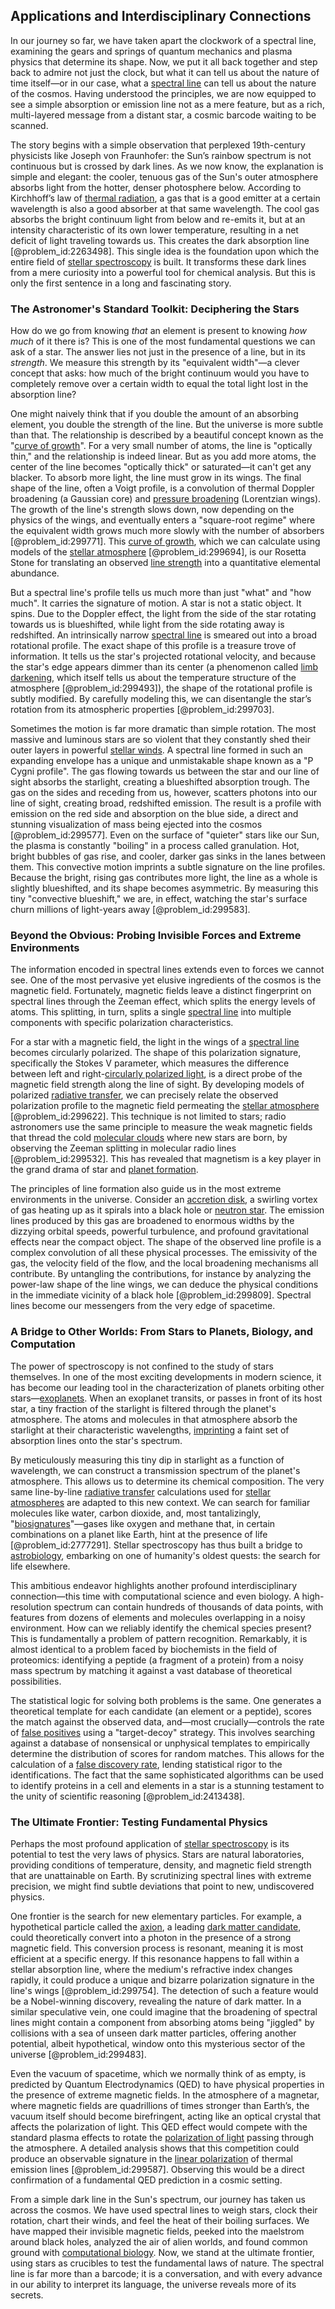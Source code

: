 ## Applications and Interdisciplinary Connections

In our journey so far, we have taken apart the clockwork of a spectral line, examining the gears and springs of quantum mechanics and plasma physics that determine its shape. Now, we put it all back together and step back to admire not just the clock, but what it can tell us about the nature of time itself—or in our case, what a [spectral line](@article_id:192914) can tell us about the nature of the cosmos. Having understood the principles, we are now equipped to see a simple absorption or emission line not as a mere feature, but as a rich, multi-layered message from a distant star, a cosmic barcode waiting to be scanned.

The story begins with a simple observation that perplexed 19th-century physicists like Joseph von Fraunhofer: the Sun’s rainbow spectrum is not continuous but is crossed by dark lines. As we now know, the explanation is simple and elegant: the cooler, tenuous gas of the Sun's outer atmosphere absorbs light from the hotter, denser photosphere below. According to Kirchhoff’s law of [thermal radiation](@article_id:144608), a gas that is a good emitter at a certain wavelength is also a good absorber at that same wavelength. The cool gas absorbs the bright continuum light from below and re-emits it, but at an intensity characteristic of its own lower temperature, resulting in a net deficit of light traveling towards us. This creates the dark absorption line [@problem_id:2263498]. This single idea is the foundation upon which the entire field of [stellar spectroscopy](@article_id:159883) is built. It transforms these dark lines from a mere curiosity into a powerful tool for chemical analysis. But this is only the first sentence in a long and fascinating story.

### The Astronomer's Standard Toolkit: Deciphering the Stars

How do we go from knowing *that* an element is present to knowing *how much* of it there is? This is one of the most fundamental questions we can ask of a star. The answer lies not just in the presence of a line, but in its *strength*. We measure this strength by its "equivalent width"—a clever concept that asks: how much of the bright continuum would you have to completely remove over a certain width to equal the total light lost in the absorption line?

One might naively think that if you double the amount of an absorbing element, you double the strength of the line. But the universe is more subtle than that. The relationship is described by a beautiful concept known as the "[curve of growth](@article_id:157058)". For a very small number of atoms, the line is "optically thin," and the relationship is indeed linear. But as you add more atoms, the center of the line becomes "optically thick" or saturated—it can't get any blacker. To absorb more light, the line must grow in its wings. The final shape of the line, often a Voigt profile, is a convolution of thermal Doppler broadening (a Gaussian core) and [pressure broadening](@article_id:159096) (Lorentzian wings). The growth of the line's strength slows down, now depending on the physics of the wings, and eventually enters a "square-root regime" where the equivalent width grows much more slowly with the number of absorbers [@problem_id:299771]. This [curve of growth](@article_id:157058), which we can calculate using models of the [stellar atmosphere](@article_id:157600) [@problem_id:299694], is our Rosetta Stone for translating an observed [line strength](@article_id:182288) into a quantitative elemental abundance.

But a spectral line's profile tells us much more than just "what" and "how much". It carries the signature of motion. A star is not a static object. It spins. Due to the Doppler effect, the light from the side of the star rotating towards us is blueshifted, while light from the side rotating away is redshifted. An intrinsically narrow [spectral line](@article_id:192914) is smeared out into a broad rotational profile. The exact shape of this profile is a treasure trove of information. It tells us the star's projected rotational velocity, and because the star's edge appears dimmer than its center (a phenomenon called [limb darkening](@article_id:157246), which itself tells us about the temperature structure of the atmosphere [@problem_id:299493]), the shape of the rotational profile is subtly modified. By carefully modeling this, we can disentangle the star’s rotation from its atmospheric properties [@problem_id:299703].

Sometimes the motion is far more dramatic than simple rotation. The most massive and luminous stars are so violent that they constantly shed their outer layers in powerful [stellar winds](@article_id:160892). A spectral line formed in such an expanding envelope has a unique and unmistakable shape known as a "P Cygni profile". The gas flowing towards us between the star and our line of sight absorbs the starlight, creating a blueshifted absorption trough. The gas on the sides and receding from us, however, scatters photons into our line of sight, creating broad, redshifted emission. The result is a profile with emission on the red side and absorption on the blue side, a direct and stunning visualization of mass being ejected into the cosmos [@problem_id:299577]. Even on the surface of "quieter" stars like our Sun, the plasma is constantly "boiling" in a process called granulation. Hot, bright bubbles of gas rise, and cooler, darker gas sinks in the lanes between them. This convective motion imprints a subtle signature on the line profiles. Because the bright, rising gas contributes more light, the line as a whole is slightly blueshifted, and its shape becomes asymmetric. By measuring this tiny "convective blueshift," we are, in effect, watching the star's surface churn millions of light-years away [@problem_id:299583].

### Beyond the Obvious: Probing Invisible Forces and Extreme Environments

The information encoded in spectral lines extends even to forces we cannot see. One of the most pervasive yet elusive ingredients of the cosmos is the magnetic field. Fortunately, magnetic fields leave a distinct fingerprint on spectral lines through the Zeeman effect, which splits the energy levels of atoms. This splitting, in turn, splits a single [spectral line](@article_id:192914) into multiple components with specific polarization characteristics.

For a star with a magnetic field, the light in the wings of a [spectral line](@article_id:192914) becomes circularly polarized. The shape of this polarization signature, specifically the Stokes V parameter, which measures the difference between left and right-[circularly polarized light](@article_id:197880), is a direct probe of the magnetic field strength along the line of sight. By developing models of polarized [radiative transfer](@article_id:157954), we can precisely relate the observed polarization profile to the magnetic field permeating the [stellar atmosphere](@article_id:157600) [@problem_id:299622]. This technique is not limited to stars; radio astronomers use the same principle to measure the weak magnetic fields that thread the cold [molecular clouds](@article_id:160208) where new stars are born, by observing the Zeeman splitting in molecular radio lines [@problem_id:299532]. This has revealed that magnetism is a key player in the grand drama of star and [planet formation](@article_id:160019).

The principles of line formation also guide us in the most extreme environments in the universe. Consider an [accretion disk](@article_id:159110), a swirling vortex of gas heating up as it spirals into a black hole or [neutron star](@article_id:146765). The emission lines produced by this gas are broadened to enormous widths by the dizzying orbital speeds, powerful turbulence, and profound gravitational effects near the compact object. The shape of the observed line profile is a complex convolution of all these physical processes. The emissivity of the gas, the velocity field of the flow, and the local broadening mechanisms all contribute. By untangling the contributions, for instance by analyzing the power-law shape of the line wings, we can deduce the physical conditions in the immediate vicinity of a black hole [@problem_id:299809]. Spectral lines become our messengers from the very edge of spacetime.

### A Bridge to Other Worlds: From Stars to Planets, Biology, and Computation

The power of spectroscopy is not confined to the study of stars themselves. In one of the most exciting developments in modern science, it has become our leading tool in the characterization of planets orbiting other stars—[exoplanets](@article_id:182540). When an exoplanet transits, or passes in front of its host star, a tiny fraction of the starlight is filtered through the planet's atmosphere. The atoms and molecules in that atmosphere absorb the starlight at their characteristic wavelengths, [imprinting](@article_id:141267) a faint set of absorption lines onto the star's spectrum.

By meticulously measuring this tiny dip in starlight as a function of wavelength, we can construct a transmission spectrum of the planet's atmosphere. This allows us to determine its chemical composition. The very same line-by-line [radiative transfer](@article_id:157954) calculations used for [stellar atmospheres](@article_id:151594) are adapted to this new context. We can search for familiar molecules like water, carbon dioxide, and, most tantalizingly, "[biosignatures](@article_id:148283)"—gases like oxygen and methane that, in certain combinations on a planet like Earth, hint at the presence of life [@problem_id:2777291]. Stellar spectroscopy has thus built a bridge to [astrobiology](@article_id:148469), embarking on one of humanity's oldest quests: the search for life elsewhere.

This ambitious endeavor highlights another profound interdisciplinary connection—this time with computational science and even biology. A high-resolution spectrum can contain hundreds of thousands of data points, with features from dozens of elements and molecules overlapping in a noisy environment. How can we reliably identify the chemical species present? This is fundamentally a problem of pattern recognition. Remarkably, it is almost identical to a problem faced by biochemists in the field of proteomics: identifying a peptide (a fragment of a protein) from a noisy mass spectrum by matching it against a vast database of theoretical possibilities.

The statistical logic for solving both problems is the same. One generates a theoretical template for each candidate (an element or a peptide), scores the match against the observed data, and—most crucially—controls the rate of [false positives](@article_id:196570) using a "target-decoy" strategy. This involves searching against a database of nonsensical or unphysical templates to empirically determine the distribution of scores for random matches. This allows for the calculation of a [false discovery rate](@article_id:269746), lending statistical rigor to the identifications. The fact that the same sophisticated algorithms can be used to identify proteins in a cell and elements in a star is a stunning testament to the unity of scientific reasoning [@problem_id:2413438].

### The Ultimate Frontier: Testing Fundamental Physics

Perhaps the most profound application of [stellar spectroscopy](@article_id:159883) is its potential to test the very laws of physics. Stars are natural laboratories, providing conditions of temperature, density, and magnetic field strength that are unattainable on Earth. By scrutinizing spectral lines with extreme precision, we might find subtle deviations that point to new, undiscovered physics.

One frontier is the search for new elementary particles. For example, a hypothetical particle called the [axion](@article_id:156014), a leading [dark matter candidate](@article_id:194008), could theoretically convert into a photon in the presence of a strong magnetic field. This conversion process is resonant, meaning it is most efficient at a specific energy. If this resonance happens to fall within a stellar absorption line, where the medium's refractive index changes rapidly, it could produce a unique and bizarre polarization signature in the line's wings [@problem_id:299754]. The detection of such a feature would be a Nobel-winning discovery, revealing the nature of dark matter. In a similar speculative vein, one could imagine that the broadening of spectral lines might contain a component from absorbing atoms being "jiggled" by collisions with a sea of unseen dark matter particles, offering another potential, albeit hypothetical, window onto this mysterious sector of the universe [@problem_id:299483].

Even the vacuum of spacetime, which we normally think of as empty, is predicted by Quantum Electrodynamics (QED) to have physical properties in the presence of extreme magnetic fields. In the atmosphere of a magnetar, where magnetic fields are quadrillions of times stronger than Earth’s, the vacuum itself should become birefringent, acting like an optical crystal that affects the polarization of light. This QED effect would compete with the standard plasma effects to rotate the [polarization of light](@article_id:261586) passing through the atmosphere. A detailed analysis shows that this competition could produce an observable signature in the [linear polarization](@article_id:272622) of thermal emission lines [@problem_id:299587]. Observing this would be a direct confirmation of a fundamental QED prediction in a cosmic setting.

From a simple dark line in the Sun's spectrum, our journey has taken us across the cosmos. We have used spectral lines to weigh stars, clock their rotation, chart their winds, and feel the heat of their boiling surfaces. We have mapped their invisible magnetic fields, peeked into the maelstrom around black holes, analyzed the air of alien worlds, and found common ground with [computational biology](@article_id:146494). Now, we stand at the ultimate frontier, using stars as crucibles to test the fundamental laws of nature. The spectral line is far more than a barcode; it is a conversation, and with every advance in our ability to interpret its language, the universe reveals more of its secrets.